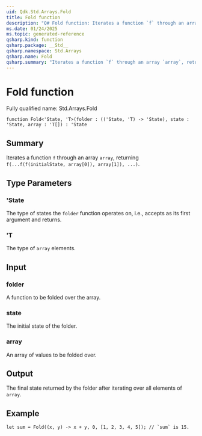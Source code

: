```yaml
---
uid: Qdk.Std.Arrays.Fold
title: Fold function
description: "Q# Fold function: Iterates a function `f` through an array `array`, returning `f(...f(f(initialState, array[0]), array[1]), ...)`."
ms.date: 01/24/2025
ms.topic: generated-reference
qsharp.kind: function
qsharp.package: __Std__
qsharp.namespace: Std.Arrays
qsharp.name: Fold
qsharp.summary: "Iterates a function `f` through an array `array`, returning `f(...f(f(initialState, array[0]), array[1]), ...)`."
---
```


# Fold function

Fully qualified name: Std.Arrays.Fold

```qsharp
function Fold<'State, 'T>(folder : (('State, 'T) -> 'State), state : 'State, array : 'T[]) : 'State
```

## Summary
Iterates a function `f` through an array `array`, returning
`f(...f(f(initialState, array[0]), array[1]), ...)`.

## Type Parameters
### 'State
The type of states the `folder` function operates on, i.e., accepts as its first
argument and returns.
### 'T
The type of `array` elements.

## Input
### folder
A function to be folded over the array.
### state
The initial state of the folder.
### array
An array of values to be folded over.

## Output
The final state returned by the folder after iterating over
all elements of `array`.

## Example
```qsharp
let sum = Fold((x, y) -> x + y, 0, [1, 2, 3, 4, 5]); // `sum` is 15.
```
